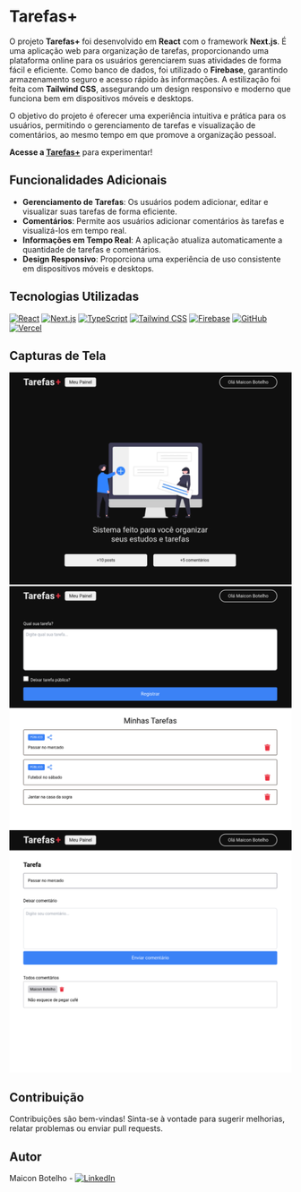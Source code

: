 # Tarefas+

O projeto **Tarefas+** foi desenvolvido em **React** com o framework **Next.js**. É uma aplicação web para organização de tarefas, proporcionando uma plataforma online para os usuários gerenciarem suas atividades de forma fácil e eficiente. Como banco de dados, foi utilizado o **Firebase**, garantindo armazenamento seguro e acesso rápido às informações. A estilização foi feita com **Tailwind CSS**, assegurando um design responsivo e moderno que funciona bem em dispositivos móveis e desktops.

O objetivo do projeto é oferecer uma experiência intuitiva e prática para os usuários, permitindo o gerenciamento de tarefas e visualização de comentários, ao mesmo tempo em que promove a organização pessoal.

**Acesse a [Tarefas+](https://tarefas-maicon.vercel.app/)** para experimentar!

## Funcionalidades Adicionais

- **Gerenciamento de Tarefas**: Os usuários podem adicionar, editar e visualizar suas tarefas de forma eficiente.
- **Comentários**: Permite aos usuários adicionar comentários às tarefas e visualizá-los em tempo real.
- **Informações em Tempo Real**: A aplicação atualiza automaticamente a quantidade de tarefas e comentários.
- **Design Responsivo**: Proporciona uma experiência de uso consistente em dispositivos móveis e desktops.

## Tecnologias Utilizadas


[![React](https://img.shields.io/badge/React-18-61DAFB?logo=react&logoColor=white)](https://reactjs.org/)
[![Next.js](https://img.shields.io/badge/Next.js-14.2-000000?logo=next.js&logoColor=white)](https://nextjs.org/)
[![TypeScript](https://img.shields.io/badge/TypeScript-5.0-3178C6?logo=typescript&logoColor=white)](https://www.typescriptlang.org/)
[![Tailwind CSS](https://img.shields.io/badge/Tailwind_CSS-3.4-06B6D4?logo=tailwind-css&logoColor=white)](https://tailwindcss.com/)
[![Firebase](https://img.shields.io/badge/Firebase-9.0-FFCA28?logo=firebase&logoColor=white)](https://firebase.google.com/)
[![GitHub](https://img.shields.io/badge/GitHub-Repository-181717?logo=github&logoColor=white)](https://github.com/seuusuario/tarefas)
[![Vercel](https://img.shields.io/badge/Vercel-Deploy-000000?logo=vercel&logoColor=white)](https://vercel.com/)


## Capturas de Tela

![Captura de Tela 1](https://github.com/maiconsbotelho/tarefas/blob/main/public/assets/screenshot-1.png)
![Captura de Tela 2](https://github.com/maiconsbotelho/tarefas/blob/main/public/assets/screenshot-2.png)
![Captura de Tela 3](https://github.com/maiconsbotelho/tarefas/blob/main/public/assets/screenshot-3.png)

## Contribuição

Contribuições são bem-vindas! Sinta-se à vontade para sugerir melhorias, relatar problemas ou enviar pull requests.

## Autor

Maicon Botelho - [![LinkedIn](https://img.shields.io/badge/LinkedIn-Perfil-blue)](https://www.linkedin.com/in/maiconbotelho/)
